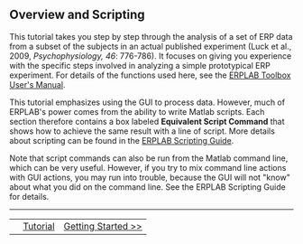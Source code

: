 ## Overview and Scripting
This tutorial takes you step by step through the analysis of a set of ERP data from a subset of the subjects in an actual published experiment (Luck et al., 2009, _Psychophysiology, 46_: 776-786).  It focuses on giving you experience with the specific steps involved in analyzing a simple prototypical ERP experiment.  For details of the functions used here, see the [ERPLAB Toolbox User's Manual](./Manual).

This tutorial emphasizes using the GUI to process data.  However, much of ERPLAB's power comes from the ability to write Matlab scripts.  Each section therefore contains a box labeled **Equivalent Script Command** that shows how to achieve the same result with a line of script. More details about scripting can be found in the [ERPLAB Scripting Guide](./Scripting-Guide).

Note that script commands can also be run from the Matlab command line, which can be very useful.  However, if you try to mix command line actions with GUI actions, you may run into trouble, because the GUI will not "know" about what you did on the command line.  See the ERPLAB Scripting Guide for details.


----
<table style="width:100%">
  <tr>
    <td></td>
    <td><a href="./Tutorial"> Tutorial</a></td>
    <td><a href="./Getting-Started:-Tutorial"> Getting Started >>  </a></td>
  </tr>
</table>